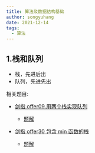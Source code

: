```yaml
---
title: 算法及数据结构基础
author: songyuhang
date: 2021-12-14
tags:
  - 算法
---
```


## 1.栈和队列

- 栈，先进后出
- 队列，先进先出

相关题目:

- [剑指 offer09.用两个栈实现队列](https://leetcode-cn.com/problems/yong-liang-ge-zhan-shi-xian-dui-lie-lcof/)

  - [题解](./S001_剑指offer09用两个栈实现队列.html)

- [剑指 offer30 包含 min 函数的栈](https://leetcode-cn.com/problems/bao-han-minhan-shu-de-zhan-lcof/)
  - [题解](./S002_剑指offer30包含min的栈.html)
